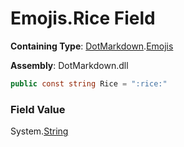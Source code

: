 # Emojis\.Rice Field

**Containing Type**: [DotMarkdown](../../README.md)\.[Emojis](../README.md)

**Assembly**: DotMarkdown\.dll

```csharp
public const string Rice = ":rice:"
```

### Field Value

System\.[String](https://docs.microsoft.com/en-us/dotnet/api/system.string)